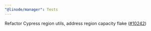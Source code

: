 ```yaml
---
"@linode/manager": Tests
---
```


Refactor Cypress region utils, address region capacity flake ([#10242](https://github.com/linode/manager/pull/10242))
